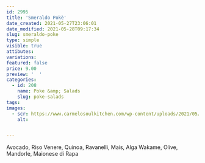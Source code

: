 ```yaml
---
id: 2995
title: 'Smeraldo Pokè'
date_created: 2021-05-27T23:06:01
date_modified: 2021-05-28T09:17:34
slug: smeraldo-poke
type: simple
visible: true
attibutes: 
variations:
featured: false
price: 9.00
preview: '  '
categories: 
  - id: 208
    name: Poke &amp; Salads
    slug: poke-salads
tags: 
images: 
  - scr: https://www.carmelosoulkitchen.com/wp-content/uploads/2021/05/SMERALDO.png
    alt: 


---
```


<p>Avocado, Riso Venere, Quinoa, Ravanelli, Mais, Alga Wakame, Olive, Mandorle, Maionese di Rapa</p>

